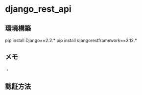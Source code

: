 # django_rest_api

## 環境構築

pip install Django==2.2.\*
pip install djangorestframework==3.12.\*

## メモ

・

## 認証方法
